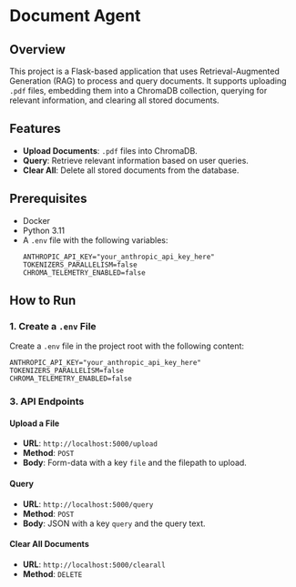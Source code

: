 # Document Agent

## Overview
This project is a Flask-based application that uses Retrieval-Augmented Generation (RAG) to process and query documents. It supports uploading `.pdf` files, 
embedding them into a ChromaDB collection, querying for relevant information, and clearing all stored documents.

## Features
- **Upload Documents**: `.pdf` files into ChromaDB.
- **Query**: Retrieve relevant information based on user queries.
- **Clear All**: Delete all stored documents from the database.

## Prerequisites
- Docker
- Python 3.11
- A `.env` file with the following variables:
  ```env
  ANTHROPIC_API_KEY="your_anthropic_api_key_here"
  TOKENIZERS_PARALLELISM=false
  CHROMA_TELEMETRY_ENABLED=false
  ```

## How to Run

### 1. Create a `.env` File
Create a `.env` file in the project root with the following content:
```env
ANTHROPIC_API_KEY="your_anthropic_api_key_here"
TOKENIZERS_PARALLELISM=false
CHROMA_TELEMETRY_ENABLED=false
```

### 3. API Endpoints
#### Upload a File
- **URL**: `http://localhost:5000/upload`
- **Method**: `POST`
- **Body**: Form-data with a key `file` and the filepath to upload.

#### Query
- **URL**: `http://localhost:5000/query`
- **Method**: `POST`
- **Body**: JSON with a key `query` and the query text.

#### Clear All Documents
- **URL**: `http://localhost:5000/clearall`
- **Method**: `DELETE`





